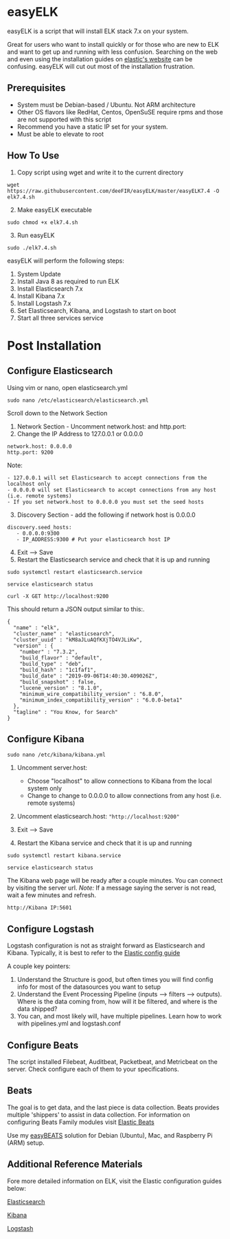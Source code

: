 # easyELK

easyELK is a script that will install ELK stack 7.x on your system.

Great for users who want to install quickly or for those who are new to ELK and want to get up and running with less confusion.  Searching on the web and even using the installation guides on [elastic's website](https://www.elastic.co) can be confusing.  easyELK will cut out most of the installation frustration.

## Prerequisites

- System must be Debian-based / Ubuntu.  Not ARM architecture
- Other OS flavors like RedHat, Centos, OpenSuSE require rpms and those are not supported with this script
- Recommend you have a static IP set for your system.
- Must be able to elevate to root

## How To Use





1. Copy script using wget and write it to the current directory
```
wget https://raw.githubusercontent.com/deeFIR/easyELK/master/easyELK7.4 -O elk7.4.sh
```

2. Make easyELK executable 

```
sudo chmod +x elk7.4.sh
```

3. Run easyELK

```
sudo ./elk7.4.sh
```

easyELK will perform the following steps:

1. System Update
2. Install Java 8 as required to run ELK
3. Install Elasticsearch 7.x
4. Install Kibana 7.x
5. Install Logstash 7.x
6. Set Elasticsearch, Kibana, and Logstash to start on boot
7. Start all three services service

# Post Installation

## Configure Elasticsearch
 
 Using vim or nano, open elasticsearch.yml
 
 ```
 sudo nano /etc/elasticsearch/elasticsearch.yml
 ```
 
 Scroll down to the Network Section
 
 1. Network Section - Uncomment network.host: and http.port:
 2. Change the IP Address to 127.0.0.1 or 0.0.0.0

```
network.host: 0.0.0.0
http.port: 9200
```

Note:

    - 127.0.0.1 will set Elasticsearch to accept connections from the localhost only
    - 0.0.0.0 will set Elasticsearch to accept connections from any host (i.e. remote systems)
    - If you set network.host to 0.0.0.0 you must set the seed hosts
 3. Discovery Section - add the following if network host is 0.0.0.0
 
```
discovery.seed_hosts:
   - 0.0.0.0:9300
   - IP_ADDRESS:9300 # Put your elasticsearch host IP
```

 4. Exit --> Save
 5. Restart the Elasticsearch service and check that it is up and running

 ```
 sudo systemctl restart elasticsearch.service
 ```
 
 ```
 service elasticsearch status
 ```

```
curl -X GET http://localhost:9200
```

This should return a JSON output similar to this:.

```
{
  "name" : "elk",
  "cluster_name" : "elasticsearch",
  "cluster_uuid" : "kM8aJLuAQfKXjTO4VJLiKw",
  "version" : {
    "number" : "7.3.2",
    "build_flavor" : "default",
    "build_type" : "deb",
    "build_hash" : "1c1faf1",
    "build_date" : "2019-09-06T14:40:30.409026Z",
    "build_snapshot" : false,
    "lucene_version" : "8.1.0",
    "minimum_wire_compatibility_version" : "6.8.0",
    "minimum_index_compatibility_version" : "6.0.0-beta1"
  },
  "tagline" : "You Know, for Search"
}
```

## Configure Kibana
 
 ```
 sudo nano /etc/kibana/kibana.yml
 ```
 
 1. Uncomment server.host: 
 
    - Choose "localhost" to allow connections to Kibana from the local system only
    - Change to change to 0.0.0.0 to allow connections from any host (i.e. remote systems)
 
 2. Uncomment elasticsearch.host: ```"http://localhost:9200"```
 3. Exit --> Save
 5. Restart the Kibana service and check that it is up and running
 
 ```
 sudo systemctl restart kibana.service
 ```
 
 ```
 service elasticsearch status
 ```

The Kibana web page will be ready after a couple minutes. You can connect by visiting the server url.  *Note:* If a message saying the server is not read, wait a few minutes and refresh.
 
 ```
 http://Kibana IP:5601
 ```
  
## Configure Logstash

Logstash configuration is not as straight forward as Elasticsearch and Kibana.  Typically, it is best to refer to the [Elastic config guide](https://www.elastic.co/guide/en/logstash/current/configuration.html)

A couple key pointers:

1. Understand the Structure is good, but often times you will find config info for most of the datasources you want to setup
2. Understand the Event Processing Pipeline (inputs --> filters --> outputs).  Where is the data coming from, how will it be filtered, and where is the data shipped?
3. You can, and most likely will, have multiple pipelines.  Learn how to work with pipelines.yml and logstash.conf

## Configure Beats

The script installed Filebeat, Auditbeat, Packetbeat, and Metricbeat on the server.  Check configure each of them to your specifications.

## Beats

The goal is to get data, and the last piece is data collection.  Beats provides multiple 'shippers' to assist in data collection. For information on configuring Beats Family modules visit [Elastic Beats](https://www.elastic.co/products/beats)

Use my [easyBEATS](https://github.com/josh-thurston/easyBEATS) solution for Debian (Ubuntu), Mac, and Raspberry Pi (ARM) setup.

## Additional Reference Materials
Fore more detailed information on ELK, visit the Elastic configuration guides below:

[Elasticsearch](https://www.elastic.co/guide/en/elasticsearch/reference/current/settings.html)

[Kibana](https://www.elastic.co/guide/en/kibana/current/settings.html)

[Logstash](https://www.elastic.co/guide/en/logstash/current/configuration.html)


